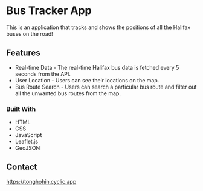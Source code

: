 # Bus Tracker App

This is an application that tracks and shows the positions of all the Halifax buses on the road!

## Features

- Real-time Data - The real-time Halifax bus data is fetched every 5 seconds from the API.
- User Location - Users can see their locations on the map.
- Bus Route Search - Users can search a particular bus route and filter out all the unwanted bus routes from the map.

### Built With

- HTML
- CSS
- JavaScript
- Leaflet.js
- GeoJSON

## Contact

https://tonghohin.cyclic.app
